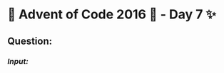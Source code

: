 # :christmas_tree: Advent of Code 2016 :christmas_tree: - Day 7 :sparkles:
## Question: 
>
>
>

### *Input:*

>
>
>